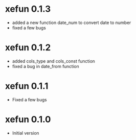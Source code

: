 # xefun 0.1.3

* added a new function date_num to convert date to number
* fixed a few bugs 

# xefun 0.1.2

* added cols_type and cols_const function
* fixed a bug in date_from function

# xefun 0.1.1

* Fixed a few bugs

# xefun 0.1.0

* Initial version
